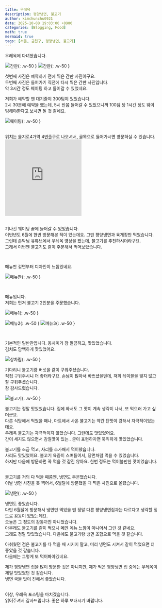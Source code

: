 ```yaml
---
title: 우레옥
description: 평양냉면, 불고기
author: kimchunchu0921
date: 2025-10-08 19:03:00 +0900
categories: [Blogging, Food]
math: true
mermaid: true
tags: [서울, 금천구, 평양냉면, 불고기]
---
```


우레옥에 다녀왔습니다.<br/>

![간판](/assets/img/post/2025-10/23.jpeg){: .w-50 }
![간판](/assets/img/post/2025-10/24.jpeg){: .w-50 }

첫번째 사진은 예약하기 전에 찍은 간판 사진이구요.<br/>
두번째 사진은 들어가기 직전에 다시 찍은 간판 사진입니다.<br/>
약 3시간 정도 웨이팅 하고 들어갈 수 있었네요.

저희가 예약할 땐 대기줄이 300팀이 있었습니다.<br/>
2시 30분에 예약을 했는데, 5시 반쯤 들어갈 수 있었으니까 100팀 당 1시간 정도 웨이팅해야한다고 보시면 될 것 같네요.<br/>

![웨이팅](/assets/img/post/2025-10/25.jpeg){: .w-50 }

<br/>
위치는 을지로4가역 4번출구로 나오셔서, 골목으로 들어가시면 방문하실 수 있습니다.<br/>

<div style="display: flex; justify-content: start; align-items: center; width: 100%; "><iframe src="https://www.google.com/maps/embed?pb=!1m18!1m12!1m3!1d3162.4428106309288!2d126.99613427610511!3d37.56818932403294!2m3!1f0!2f0!3f0!3m2!1i1024!2i768!4f13.1!3m3!1m2!1s0x357ca31f957798f7%3A0x733d6d9929611f90!2z7Jqw656Y7Jil!5e0!3m2!1sko!2skr!4v1760335935604!5m2!1sko!2skr" width="50%"  style="aspect-ratio: 1 / 1; border:0;" allowfullscreen="" loading="lazy" referrerpolicy="no-referrer-when-downgrade"></iframe></div>

<br/>

기나긴 웨이팅 끝에 들어갈 수 있었습니다.<br/>
이번년도 6월에 한번 방문해본 적이 있는데요. 그땐 평양냉면과 육개장만 먹었습니다.<br/>
그런데 존박님 유튜브에서 우레옥 영상을 봤는데, 불고기를 추천하시더라구요.<br/>
그래서 이번엔 불고기도 같이 주문해서 먹어보았습니다.<br/>

<br/>

메뉴판 겉면부터 디자인이 느낌있네요.<br/>

![메뉴판](/assets/img/post/2025-10/22.jpeg){: .w-50 }

<br/>

메뉴입니다.<br/>
저희는 먼저 불고기 2인분을 주문했습니다.<br/>

![메뉴1](/assets/img/post/2025-10/21.jpeg){: .w-50 }

![메뉴2](/assets/img/post/2025-10/20.jpeg){: .w-50 }
![메뉴3](/assets/img/post/2025-10/19.jpeg){: .w-50 }

<br/>

기본적인 밑반찬입니다. 동치미가 참 깔끔하고, 맛있었습니다.<br/>
김치도 담백하게 맛있었어요.<br/>

![상차림](/assets/img/post/2025-10/18.jpeg){: .w-50 }

기다리니 불고기랑 버섯을 같이 구워주셨습니다. <br/>
직접 구워주시니 더 좋더라구요. 손님이 많아서 바쁘셨을텐데, 저희 테이블을 잊지 않고 잘 구워주셨습니다. <br/>
참 감사드렸습니다.

![불고기](/assets/img/post/2025-10/17.jpeg){: .w-50 }

불고기는 정말 맛있었습니다. 집에 와서도 그 맛이 계속 생각이 나서, 또 먹으러 가고 싶더군요.<br/>
다른 식당에서 먹었을 때나, 마트에서 사온 불고기는 약간 단맛이 강해서 자극적이었는데요.<br/>
우레옥 불고기는 자극적이지 않았습니다. 그런데도 맛있었어요. <br/>
간이 세지도 않으면서 감칠맛이 있는.. 굳이 표현하자면 묵직하게 맛있었습니다.<br/>

불고기를 조금 먹고, 사리를 추가해서 먹어봤습니다.<br/>
사리도 맛있었어요. 불고기 육즙이 스며들어서, 당면처럼 먹을 수 있었습니다.<br/>
하지만 다음에 방문하면 꼭 먹을 것 같진 않아요. 한번 정도는 먹어볼만한 맛이었습니다.<br/>

<br/>
불고기를 거의 다 먹을 때쯤엔, 냉면도 주문했습니다.<br/>
이날 냉면 사진을 못 찍어서, 6월달에 방문했을 때 찍은 사진으로 올렸습니다.

![냉면](/assets/img/post/2025-10/16.jpeg){: .w-50 }

냉면도 좋았습니다. <br/>
다만 6월달에 방문해서 냉면만 먹었을 땐 정말 다른 평양냉면집과는 다르다고 생각할 정도로 감동이 있었는데요.<br/>
오늘은 그 정도의 감동까진 아니었습니다.<br/>
아무래도 불고기를 같이 먹으니 메인 메뉴 느낌이 아니어서 그런 것 같네요.<br/>
그래도 정말 맛있었습니다. 다음에도 불고기랑 냉면 조합으로 먹을 것 같습니다.<br/>

아쉬웠던 점은 불고기를 다 먹을 때 시키지 말고, 미리 냉면도 시켜서 같이 먹었으면 더 좋았을 것 같습니다.<br/>
다음에는 그렇게 또 먹어봐야겠네요.<br/>

제가 평양냉면 집을 많이 방문한 것은 아니지만, 제가 먹은 평양냉면 집 중에는 우레옥이 제일 맛있었던 것 같습니다.<br/>
냉면 국물 맛이 진해서 좋았습니다.

<br/> 
이상, 우레옥 포스팅을 마치겠습니다. <br/> 
읽어주셔서 감사드립니다. 좋은 하루 보내시기 바랍니다.

